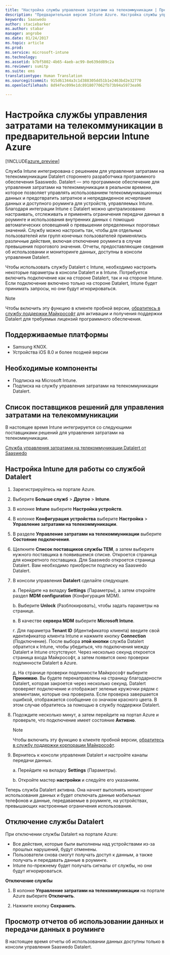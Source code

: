```yaml
---
title: "Настройка службы управления затратами на телекоммуникации | Предварительная версия Intune Azure | Документация Майкрософт"
description: "Предварительная версия Intune Azure. Настройка службы управления затратами на телекоммуникации Saaswedo для интеграции с Intune."
keywords: Saaswedo
author: staciebarker
ms.author: stabar
manager: angrobe
ms.date: 01/24/2017
ms.topic: article
ms.prod: 
ms.service: microsoft-intune
ms.technology: 
ms.assetid: b7bf5802-4b65-4aeb-ac99-8e639dd89c2a
ms.reviewer: sumitp
ms.suite: ems
translationtype: Human Translation
ms.sourcegitcommit: 915d61344a3c1d388305dd51b1e2463bd2e32770
ms.openlocfilehash: 8d94fec099e1dc8918077062fb73b94a5973ea96

---
```


# <a name="set-up-a-telecom-expense-management-service-in-intune-azure-preview"></a>Настройка службы управления затратами на телекоммуникации в предварительной версии Intune Azure
[!INCLUDE[azure_preview](../includes/azure_preview.md)]

Служба Intune интегрирована с решением для управления затратами на телекоммуникации Datalert стороннего разработчика программного обеспечения Saaswedo. Datalert — это программное обеспечение для управления затратами на телекоммуникации в реальном времени, которое позволяет управлять использованием телекоммуникационных данных и предотвратить затратное и непредвиденное исчерпание данных и доступного роуминга для устройств, управляемых Intune. Благодаря интеграции Intune с Datalert можно централизованно настраивать, отслеживать и применять ограничения передачи данных в роуминге и использования внутренних данных с помощью автоматических оповещений о превышении определенных пороговых значений. Службу можно настроить так, чтобы для отдельных пользователей или групп конечных пользователей применялись различные действия, включая отключение роуминга в случае превышения порогового значения. Отчеты, предоставляющие сведения об использовании и мониторинге данных, доступны в консоли управления Datalert.

Чтобы использовать службу Datalert с Intune, необходимо настроить некоторые параметры в консоли Datalert и в Intune. Потребуется включить подключение как на стороне Datalert, так и на стороне Intune. Если подключение включено только на стороне Datalert, Intune будет принимать запросы, но они будут игнорироваться.

>[!NOTE]
>Чтобы включить эту функцию в клиенте пробной версии, [обратитесь в службу поддержки Майкрософт](https://docs.microsoft.com/intune/troubleshoot/how-to-get-support-for-microsoft-intune) для активации и получения поддержки Datalert для требуемых лицензий программного обеспечения.

## <a name="supported-platforms"></a>Поддерживаемые платформы

- Samsung KNOX.
- Устройства iOS 8.0 и более поздней версии

## <a name="prerequisites"></a>Необходимые компоненты

- Подписка на Microsoft Intune.
- Подписка на службу управления затратами на телекоммуникации Datalert.

## <a name="list-of-telecom-expense-management-providers"></a>Список поставщиков решений для управления затратами на телекоммуникации

В настоящее время Intune интегрируется со следующими поставщиками решений для управления затратами на телекоммуникации.

[Служба управления затратами на телекоммуникации Datalert от Saaswedo](http://www.datalert.biz/)

## <a name="configure-intune-to-work-with-the-datalert-service"></a>Настройка Intune для работы со службой Datalert

 

1. Зарегистрируйтесь на портале Azure.
2. Выберите **Больше служб** > **Другое** > **Intune**.
3. В колонке **Intune** выберите **Настройка устройств**.
2. В колонке **Конфигурация устройства** выберите **Настройка** > **Управление затратами на телекоммуникации**.
2. В разделе **Управление затратами на телекоммуникации** выберите **Состояние подключения**.

3. Щелкните **Список поставщиков службы TEM**, а затем выберите нужного поставщика в появившемся списке. Откроется страница для конкретного поставщика. Для Saaswedo откроется страница Datalert. Вам необходимо приобрести подписку на Saaswedo Datalert.

4. В консоли управления **Datalert** сделайте следующее.

    а. Перейдите на вкладку **Settings** (Параметры), а затем откройте раздел **MDM configuration** (Конфигурация MDM).

    b. Выберите **Unlock** (Разблокировать), чтобы задать параметры на странице.

    в. В качестве **сервера MDM** выберите **Microsoft Intune**.

    г. Для параметра **Tenant ID** (Идентификатор клиента) введите свой идентификатор клиента Intune и нажмите кнопку **Connection** (Подключение). После выбора **этой кнопки** служба Datalert обратится к Intune, чтобы убедиться, что подключения между Datalert и Intune отсутствуют. Через несколько секунд откроется страница входа Майкрософт, а затем появится окно проверки подлинности Datalert в Azure.

    д. На странице проверки подлинности Майкрософт выберите **Принимаю**. Вы будете перенаправлены на страницу благодарности Datalert, которая закроется через несколько секунд. Datalert проверяет подключение и отображает зеленые кружочки рядом с элементами, которые она проверила. Если проверка завершается ошибкой, отображается сообщение со значком красного цвета. В этом случае обратитесь за помощью в службу поддержки Datalert.

5. Подождите несколько минут, а затем перейдите на портал Azure и проверьте, что подключение имеет состояние **Активно**. 

    >[!NOTE]
    >Чтобы включить эту функцию в клиенте пробной версии, [обратитесь в службу поддержки корпорации Майкрософт](https://docs.microsoft.com/intune/troubleshoot/how-to-get-support-for-microsoft-intune).

6. Вернитесь к консоли управления Datalert и настройте каналы передачи данных.

    а. Перейдите на вкладку **Settings** (Параметры).

    b. Откройте мастер **настройки** и следуйте его указаниям.



Теперь служба Datalert активна. Она начнет выполнять мониторинг использования данных и будет отключать данные мобильных телефонов и данные, передаваемые в роуминге, на устройствах, превышающих настроенные ограничения использования.

## <a name="turning-off-the-datalert-service"></a>Отключение службы Datalert

При отключении службы Datalert на портале Azure:

- Все действия, которые были выполнены над устройствами из-за прошлых нарушений, будут отменены.
- Пользователи снова смогут получать доступ к данным, а также получать и передавать данные в роуминге.
- Intune по-прежнему будет получать сигналы от службы, но они будут игнорироваться.

**Отключение службы**

1. В колонке **Управление затратами на телекоммуникации** на портале Azure выберите **Отключить**.

2. Нажмите кнопку **Сохранить**.

## <a name="viewing-data-usage-and-roaming-reports"></a>Просмотр отчетов об использовании данных и передачи данных в роуминге

В настоящее время отчеты об использовании данных доступны только в консоли управления Saaswedo Datalert.



<!--HONumber=Feb17_HO2-->


